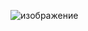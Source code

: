 ![изображение](https://user-images.githubusercontent.com/63126813/157112494-33b999fe-2ce7-48ea-b343-c3c0b3891ff3.png)
